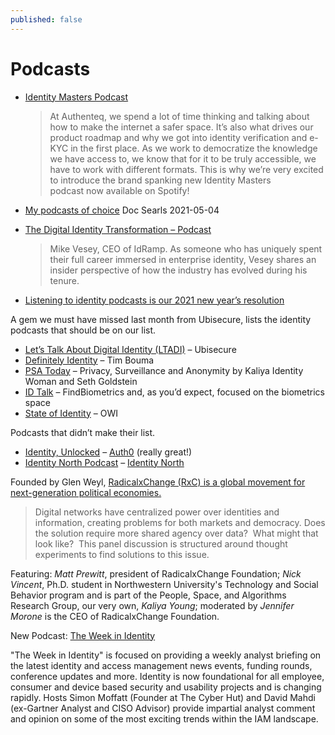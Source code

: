 ```yaml
---
published: false
---
```


# Podcasts
* [Identity Masters Podcast](https://open.spotify.com/show/0NmFDoGu9zq3r1nmgjwkhQ)
  > At Authenteq, we spend a lot of time thinking and talking about how to make the internet a safer space. It’s also what drives our product roadmap and why we got into identity verification and e-KYC in the first place. As we work to democratize the knowledge we have access to, we know that for it to be truly accessible, we have to work with different formats. This is why we’re very excited to introduce the brand spanking new Identity Masters podcast now available on Spotify!

* [My podcasts of choice](https://blogs.harvard.edu/doc/2021/05/04/podcasts/) Doc Searls 2021-05-04
* [The Digital Identity Transformation – Podcast](https://idramp.com/the-digital-identity-transformation-podcast/)
  > Mike Vesey, CEO of IdRamp. As someone who has uniquely spent their full career immersed in enterprise identity, Vesey shares an insider perspective of how the industry has evolved during his tenure.
* [Listening to identity podcasts is our 2021 new year’s resolution](https://www.ubisecure.com/education/why-listen-to-identity-podcasts/)

A gem we must have missed last month from Ubisecure, lists the identity podcasts that should be on our list.

- [Let’s Talk About Digital Identity (LTADI)](https://www.ubisecure.com/lets-talk-about-digital-identity-podcast/) – Ubisecure
- [Definitely Identity](https://podcasts.apple.com/ca/podcast/definitely-identity/id1496565155) – Tim Bouma
- [PSA Today](https://open.spotify.com/show/0lkmZrdHMIJrkIEqT13SJQ) – Privacy, Surveillance and Anonymity by Kaliya Identity Woman and Seth Goldstein
- [ID Talk](https://findbiometrics.com/topics/id-talk-podcast/) – FindBiometrics and, as you’d expect, focused on the biometrics space
- [State of Identity](https://oneworldidentity.com/podcast-main/) – OWI

Podcasts that didn’t make their list.

- [Identity, Unlocked](http://identityunlocked.auth0.com/) – [Auth0](https://auth0.com/) (really great!)
- [Identity North Podcast](https://podcasts.apple.com/ca/podcast/identity-north-podcast/id1450122415) – [Identity North](https://www.identitynorth.ca/)

Founded by Glen Weyl, [RadicalxChange (RxC) is a global movement for next-generation political economies.](https://www.radicalxchange.org/about/)
  > Digital networks have centralized power over identities and information, creating problems for both markets and democracy. Does the solution require more shared agency over data?  What might that look like?  This panel discussion is structured around thought experiments to find solutions to this issue.

Featuring: *Matt Prewitt*, president of RadicalxChange Foundation; *Nick Vincent*, Ph.D. student in Northwestern University's Technology and Social Behavior program and is part of the People, Space, and Algorithms Research Group, our very own, *Kaliya Young*; moderated by *Jennifer Morone* is the CEO of RadicalxChange Foundation.


New Podcast: [The Week in Identity](https://anchor.fm/the-cyber-hut/)

"The Week in Identity" is focused on providing a weekly analyst briefing on the latest identity and access management news events, funding rounds, conference updates and more. Identity is now foundational for all employee, consumer and device based security and usability projects and is changing rapidly. Hosts Simon Moffatt (Founder at The Cyber Hut) and David Mahdi (ex-Gartner Analyst and CISO Advisor) provide impartial analyst comment and opinion on some of the most exciting trends within the IAM landscape.
